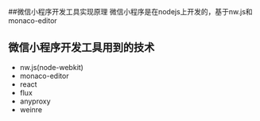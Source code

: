 ##微信小程序开发工具实现原理
    微信小程序是在nodejs上开发的，基于nw.js和monaco-editor
## 微信小程序开发工具用到的技术
* nw.js(node-webkit)
* monaco-editor
* react
* flux
* anyproxy
* weinre